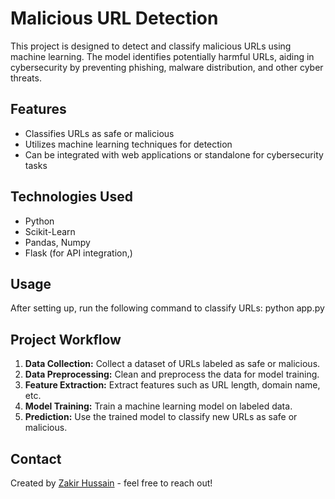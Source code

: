 # Malicious URL Detection

This project is designed to detect and classify malicious URLs using machine learning. The model identifies potentially harmful URLs, aiding in cybersecurity by preventing phishing, malware distribution, and other cyber threats.

## Features
- Classifies URLs as safe or malicious
- Utilizes machine learning techniques for detection
- Can be integrated with web applications or standalone for cybersecurity tasks

## Technologies Used
- Python
- Scikit-Learn
- Pandas, Numpy
- Flask (for API integration,)

## Usage
After setting up, run the following command to classify URLs:
python app.py

## Project Workflow
1. **Data Collection:** Collect a dataset of URLs labeled as safe or malicious.
2. **Data Preprocessing:** Clean and preprocess the data for model training.
3. **Feature Extraction:** Extract features such as URL length, domain name, etc.
4. **Model Training:** Train a machine learning model on labeled data.
5. **Prediction:** Use the trained model to classify new URLs as safe or malicious.

## Contact
Created by [Zakir Hussain](https://github.com/zonster93) - feel free to reach out!




